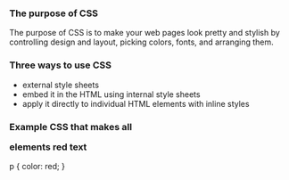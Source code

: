 
### The purpose of CSS
The purpose of CSS is to make your web pages look pretty and stylish by controlling design and layout, picking colors, fonts, and arranging them.

### Three ways to use CSS
- external style sheets
- embed it in the HTML using internal style sheets
- apply it directly to individual HTML elements with inline styles

### Example CSS that makes all <p> elements red text
p { color: red; }
